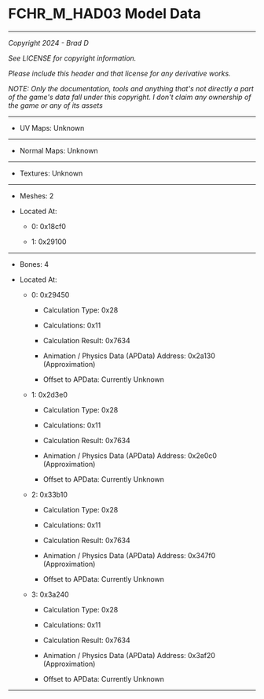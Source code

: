 # FCHR_M_HAD03 Model Data

---

*Copyright 2024 - Brad D*

*See LICENSE for copyright information.*

*Please include this header and that license for any derivative works.*

*NOTE: Only the documentation, tools and anything that's not directly a part of the game's data fall under this copyright. I don't claim any ownership of the game or any of its assets*

---


* UV Maps: Unknown

---

* Normal Maps: Unknown

---

* Textures: Unknown

---

* Meshes: 2

* Located At:

  * 0: 0x18cf0

  * 1: 0x29100

---

* Bones: 4

* Located At:

  * 0: 0x29450

    * Calculation Type: 0x28

    * Calculations: 0x11

    * Calculation Result: 0x7634

    * Animation / Physics Data (APData) Address: 0x2a130 (Approximation)

    * Offset to APData: Currently Unknown

  * 1: 0x2d3e0

    * Calculation Type: 0x28

    * Calculations: 0x11

    * Calculation Result: 0x7634

    * Animation / Physics Data (APData) Address: 0x2e0c0 (Approximation)

    * Offset to APData: Currently Unknown

  * 2: 0x33b10

    * Calculation Type: 0x28

    * Calculations: 0x11

    * Calculation Result: 0x7634

    * Animation / Physics Data (APData) Address: 0x347f0 (Approximation)

    * Offset to APData: Currently Unknown

  * 3: 0x3a240

    * Calculation Type: 0x28

    * Calculations: 0x11

    * Calculation Result: 0x7634

    * Animation / Physics Data (APData) Address: 0x3af20 (Approximation)

    * Offset to APData: Currently Unknown

---


